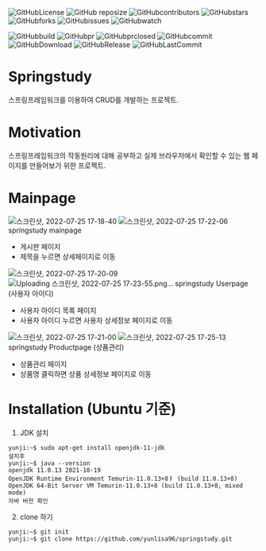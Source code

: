 ![GitHubLicense](https://img.shields.io/github/license/yunlisa96/springstudy)
![GitHub reposize](https://img.shields.io/github/repo-size/yunlisa96/springstudy)
![GitHubcontributors](https://img.shields.io/github/contributors/yunlisa96/springstudy)
![GitHubstars](https://img.shields.io/github/stars/yunlisa96/springstudy?style=social)
![GitHubforks](https://img.shields.io/github/forks/yunlisa96/springstudy?style=social)
![GitHubissues](https://img.shields.io/github/issues/yunlisa96/springstudy?style=social)
![GitHubwatch](https://img.shields.io/github/watchers/yunlisa96/springstudy?style=social)


![GitHubbuild](https://img.shields.io/github/workflow/status/yunlisa96/springstudy/Hamonize%20CI)
![GitHubpr](https://img.shields.io/github/issues-pr/yunlisa96/springstudy)
![GitHubprclosed](https://img.shields.io/github/issues-pr-closed/yunlisa96/springstudy)
![GitHubcommit](https://img.shields.io/github/commit-activity/m/yunlisa96/springstudy)
![GitHubDownload](https://img.shields.io/github/downloads/yunlisa96/springstudy/total)
![GitHubRelease](https://img.shields.io/github/v/release/yunlisa96/springstudy)
![GitHubLastCommit](https://img.shields.io/github/last-commit/yunlisa96/springstudy)


# Springstudy
스프링프레임워크를 이용하여 CRUD를 개발하는 프로젝트.

# Motivation
스프링프레임워크의 작동원리에 대해 공부하고 실제 브라우저에서 확인할 수 있는 웹 페이지를 만들어보기 위한 프로젝트.

# Mainpage 
![스크린샷, 2022-07-25 17-18-40](https://user-images.githubusercontent.com/84042702/180731363-9b234dc3-338d-4a0c-adab-2dd108fdd891.png)
![스크린샷, 2022-07-25 17-22-06](https://user-images.githubusercontent.com/84042702/180732020-54faab68-7b48-43a7-971e-759dada2c099.png)
springstudy mainpage 
+ 게시판 페이지
+ 제목을 누르면 상세페이지로 이동 

![스크린샷, 2022-07-25 17-20-09](https://user-images.githubusercontent.com/84042702/180731632-1ba86715-4224-4ccc-8727-70b72a7ecaee.png)
![Uploading 스크린샷, 2022-07-25 17-23-55.png…]()
springstudy Userpage (사용자 아이디)
+ 사용자 아이디 목록 페이지
+ 사용자 아이디 누르면 사용자 상세정보 페이지로 이동

![스크린샷, 2022-07-25 17-21-00](https://user-images.githubusercontent.com/84042702/180731806-31211685-29e4-48d8-bfdd-81c1914d693c.png)
![스크린샷, 2022-07-25 17-25-13](https://user-images.githubusercontent.com/84042702/180732573-2a5ee104-9120-4275-b548-af26a818bb4d.png)
springstudy Productpage (상품관리)
+ 상품관리 페이지 
+ 상품명 클릭하면 상품 상세정보 페이지로 이동 



# Installation (Ubuntu 기준)
1. JDK 설치
```
yunji:~$ sudo apt-get install openjdk-11-jdk
설치후
yunji:~$ java --version
openjdk 11.0.13 2021-10-19
OpenJDK Runtime Environment Temurin-11.0.13+8ㅑ (build 11.0.13+8)
OpenJDK 64-Bit Server VM Temurin-11.0.13+8 (build 11.0.13+8, mixed mode)
자바 버전 확인
```
2. clone 하기
```
yunji:~$ git init
yunji:~$ git clone https://github.com/yunlisa96/springstudy.git
```


